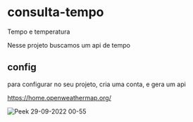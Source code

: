 # consulta-tempo
Tempo e temperatura

Nesse projeto buscamos um api de tempo
## config 
para configurar no seu projeto, cria uma conta, e gera um api 

https://home.openweathermap.org/

![Peek 29-09-2022 00-55](https://user-images.githubusercontent.com/72679046/192950592-2690b16d-6482-4766-8e93-e809913051a4.gif)



